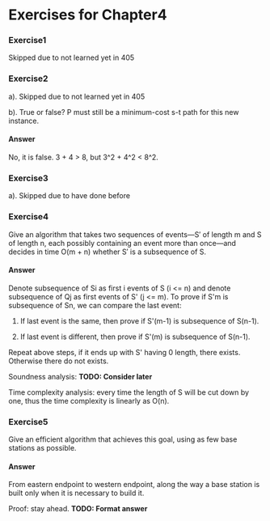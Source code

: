 # Exercises for Chapter4

### Exercise1
Skipped due to not learned yet in 405

### Exercise2
a). Skipped due to not learned yet in 405

b). True or false? P must still be a minimum-cost s-t path for this new instance.

#### Answer
No, it is false. 3 + 4 > 8, but 3^2 + 4^2 < 8^2.

### Exercise3
a). Skipped due to have done before

### Exercise4
Give an algorithm that takes two sequences of events—S′ of length m and S of length n, each possibly containing an event more than once—and decides in time O(m + n) whether S′ is a subsequence of S.

#### Answer
Denote subsequence of Si as first i events of S (i <= n) and denote subsequence of Qj as first events of S' (j <= m).  To prove if S'm is subsequence of Sn, we can compare the last event:

1. If last event is the same, then prove if S'(m-1) is subsequence of S(n-1).

2. If last event is different, then prove if S'(m) is subsequence of S(n-1).

Repeat above steps, if it ends up with S' having 0 length, there exists. Otherwise there do not exists.

Soundness analysis: **TODO: Consider later** 

Time complexity analysis: every time the length of S will be cut down by one, thus the time complexity is linearly as O(n). 

### Exercise5
Give an efficient algorithm that achieves this goal, using as few base stations as possible.

#### Answer
From eastern endpoint to western endpoint, along the way a base station is built only when it is necessary to build it.

Proof: stay ahead. **TODO: Format answer**